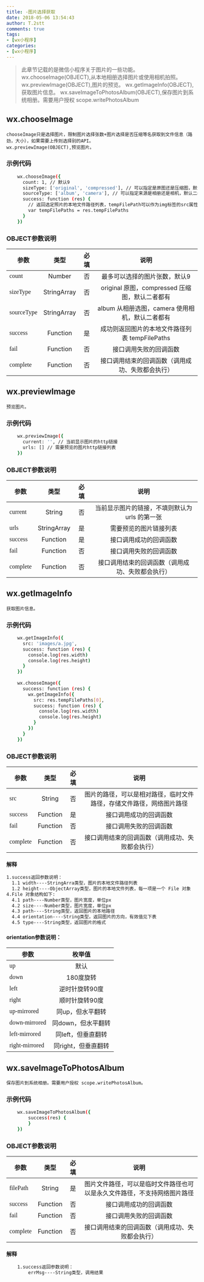 ```yaml
---
title: -图片选择获取
date: 2018-05-06 13:54:43
author: T.2stt
comments: true
tags:
- [wx小程序]
categories:
- [wx小程序]
---
```

>此章节记载的是微信小程序关于图片的一些功能。
wx.chooseImage(OBJECT),从本地相册选择图片或使用相机拍照。
wx.previewImage(OBJECT),图片的预览。
wx.getImageInfo(OBJECT),获取图片信息。
wx.saveImageToPhotosAlbum(OBJECT),保存图片到系统相册。需要用户授权 scope.writePhotosAlbum

## wx.chooseImage
	chooseImage只是选择图片，限制图片选择张数+图片选择是否压缩等名获取到文件信息（路劲，大小），如果需要上传则选择别的API。
	wx.previewImage(OBJECT),预览图片。

### 示例代码
``` bash
	wx.chooseImage({
	  count: 1, // 默认9
	  sizeType: ['original', 'compressed'], // 可以指定是原图还是压缩图，默认二者都有
	  sourceType: ['album', 'camera'], // 可以指定来源是相册还是相机，默认二者都有
	  success: function (res) {
	    // 返回选定照片的本地文件路径列表，tempFilePath可以作为img标签的src属性显示图片
	    var tempFilePaths = res.tempFilePaths
	  }
	})
```

### OBJECT参数说明
| 参数        | 类型    |  必填  | 说明  |
| --------   | :-----:   | :----: | :----: |
| <font face="fantasy">count</font>      | Number      |   否    |   最多可以选择的图片张数，默认9    |
| <font face="fantasy">sizeType</font>   | StringArray |   否    |   original 原图，compressed 压缩图，默认二者都有    |
| <font face="fantasy">sourceType</font> | StringArray |   否    |   album 从相册选图，camera 使用相机，默认二者都有    |
| <font face="fantasy">success</font>    | Function    |   是    |   成功则返回图片的本地文件路径列表 tempFilePaths    |
| <font face="fantasy">fail</font>       | Function    |   否    |   接口调用失败的回调函数    |
| <font face="fantasy">complete</font>   | Function    |   否    |   接口调用结束的回调函数（调用成功、失败都会执行）    |


## wx.previewImage
	预览图片。

### 示例代码
```bash
	wx.previewImage({
	  current: '', // 当前显示图片的http链接
	  urls: [] // 需要预览的图片http链接列表
	})
```
### OBJECT参数说明
| 参数        | 类型    |  必填  | 说明  |
| --------   | :-----:   | :----: | :----: |
| <font face="fantasy">current</font>      | String      |   否    |   当前显示图片的链接，不填则默认为 urls 的第一张    |
| <font face="fantasy">urls</font>   | StringArray |   是    |   需要预览的图片链接列表    |
| <font face="fantasy">success</font>    | Function    |   是    |   接口调用成功的回调函数    |
| <font face="fantasy">fail</font>       | Function    |   否    |   接口调用失败的回调函数    |
| <font face="fantasy">complete</font>   | Function    |   否    |   接口调用结束的回调函数（调用成功、失败都会执行）    |

## wx.getImageInfo
	获取图片信息。

### 示例代码
```bash
	wx.getImageInfo({
	  src: 'images/a.jpg',
	  success: function (res) {
	    console.log(res.width)
	    console.log(res.height)
	  }
	})
	
	wx.chooseImage({
	  success: function (res) {
	    wx.getImageInfo({
	      src: res.tempFilePaths[0],
	      success: function (res) {
	        console.log(res.width)
	        console.log(res.height)
	      }
	    })
	  }
	})
```
### OBJECT参数说明
| 参数        | 类型    |  必填  | 说明  |
| --------   | :-----:   | :----: | :----: |
| <font face="fantasy">src</font>      | String      |   否    |   图片的路径，可以是相对路径，临时文件路径，存储文件路径，网络图片路径    |
| <font face="fantasy">success</font>    | Function    |   是    |   接口调用成功的回调函数    |
| <font face="fantasy">fail</font>       | Function    |   否    |   接口调用失败的回调函数    |
| <font face="fantasy">complete</font>   | Function    |   否    |   接口调用结束的回调函数（调用成功、失败都会执行）    |

#### 解释
``` bash
1.success返回参数说明：
  1.1 width----StringArra类型，图片的本地文件路径列表
  1.2 height----ObjectArray类型，图片的本地文件列表，每一项是一个 File 对象
4.File 对象结构如下:
  4.1 path----Number类型，图片宽度，单位px
  4.2 size----Number类型，图片宽度，单位px
  4.3 path----String类型，返回图片的本地路径
  4.4 orientation----String类型，返回图片的方向，有效值见下表
  4.5 type----String类型，返回图片的格式
```
#### orientation参数说明：
| 参数        | 枚举值    |
| --------   | :-----:   |
| <font face="fantasy">up</font>            | 默认      |
| <font face="fantasy">down</font>          | 180度旋转 |
| <font face="fantasy">left</font>          | 逆时针旋转90度 |
| <font face="fantasy">right</font>         | 顺时针旋转90度    |
| <font face="fantasy">up-mirrored</font>   | 同up，但水平翻转    |
| <font face="fantasy">down-mirrored</font> | 同down，但水平翻转    |
| <font face="fantasy">left-mirrored</font> | 同left，但垂直翻转    |
| <font face="fantasy">right-mirrored</font>| 同right，但垂直翻转    |

## wx.saveImageToPhotosAlbum
	保存图片到系统相册。需要用户授权 scope.writePhotosAlbum。

### 示例代码
```bash
	wx.saveImageToPhotosAlbum({
	    success(res) {
	    }
	})
```
### OBJECT参数说明
| 参数        | 类型    |  必填  | 说明  |
| --------   | :-----:   | :----: | :----: |
| <font face="fantasy">filePath</font>      | String      |   是    |   图片文件路径，可以是临时文件路径也可以是永久文件路径，不支持网络图片路径    |
| <font face="fantasy">success</font>    | Function    |   否    |   接口调用成功的回调函数    |
| <font face="fantasy">fail</font>       | Function    |   否    |   接口调用失败的回调函数    |
| <font face="fantasy">complete</font>   | Function    |   否    |   接口调用结束的回调函数（调用成功、失败都会执行）    |

#### 解释
```bash
	1.success返回参数说明：
		errMsg----String类型，调用结果
```